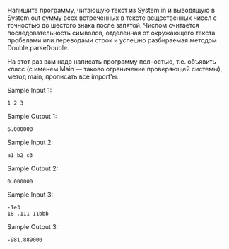 Напишите программу, читающую текст из System.in и выводящую в System.out сумму всех встреченных в тексте вещественных чисел с точностью до шестого знака после запятой. Числом считается последовательность символов, отделенная от окружающего текста пробелами или переводами строк и успешно разбираемая методом Double.parseDouble.

На этот раз вам надо написать программу полностью, т.е. объявить класс (с именем Main — таково ограничение проверяющей системы), метод main, прописать все import'ы.

Sample Input 1:
````
1 2 3
````
Sample Output 1:
````
6.000000
````
Sample Input 2:
````
a1 b2 c3
````
Sample Output 2:
````
0.000000
````
Sample Input 3:
````
-1e3
18 .111 11bbb
````
Sample Output 3:
````
-981.889000
````
